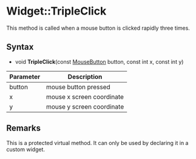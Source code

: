 # Widget::TripleClick

This method is called when a mouse button is clicked rapidly three times.

## Syntax

- void **TripleClick**(const [MouseButton](Constants.md#MouseButton) button, const int x, const int y)

| Parameter | Description |
|---|---|
| button | mouse button pressed |
| x | mouse x screen coordinate |
| y | mouse y screen coordinate  |

## Remarks

This is a protected virtual method. It can only be used by declaring it in a custom widget.
